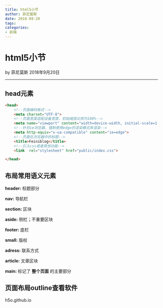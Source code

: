 ```yaml
---
title: html5小节
author: 菲尼莫斯
date: 2018-09-20
tags:
categories:
- 前端
---
```


# html5小节

by 菲尼莫斯  2018年9月20日

---

## head元素

```html
<head>
    <!--页面编码格式-->
    <meta charset="UTF-8">
    <!--页面宽度适配设备宽度，初始缩放比例为100%-->
    <meta name="viewport" content="width=device-width, initial-scale=1.0">
    <!--针对ie浏览器，强制使用edge的渲染模式来渲染-->
    <meta http-equiv="x-ua-compatible" content="ie=edge">
    <!--页面在浏览器中的标题-->
    <title>Feiniblog</title>
    <!--引入css或者其他功能-->
    <link  rel="stylesheet" href="public/index.css">

</head>

```

## 布局常用语义元素

**header:** 标题部分

**nav:** 导航栏

**section:** 区块

**aside:** 侧栏；不重要区块

**footer:** 底栏

**small:** 版权

**adress:** 联系方式

**article:** 文章区块

**main:** 标记了 **整个页面** 的主要部分

## 页面布局outline查看软件

h5o.github.io


